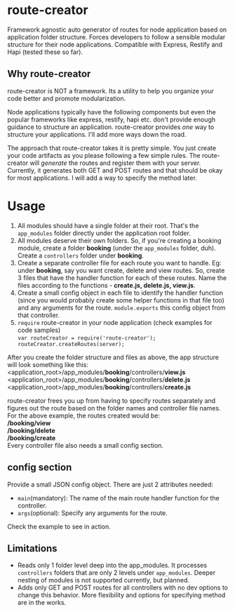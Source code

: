 # route-creator
Framework agnostic auto generator of routes for node application based on application folder structure. Forces developers to follow a sensible modular structure for their node applications. Compatible with Express, Restify and Hapi (tested these so far).

## Why route-creator
route-creator is NOT a framework. Its a utility to help you organize your code better and promote modularization.  

Node applications typically have the following components but even the popular frameworks like express, restify, hapi etc. don't provide enough guidance to structure an application. route-creator provides *one* way to structure your applications. I'll add more ways down the road.  

The approach that route-creator takes it is pretty simple. You just create your code artifacts as you please following a few simple rules. The route-creator will *generate* the routes and register them with your server. Currently, it generates both GET and POST routes and that should be okay for most applications. I will add a way to specify the method later.  
# Usage
1. All modules should have a single folder at their root. That's the `app_modules` folder directly under the application root folder.
2. All modules deserve their own folders. So, if you're creating a booking module, create a folder **booking** (under the `app_modules` folder, duh). Create a `controllers` folder under **booking**.
3. Create a separate controller file for each route you want to handle. Eg: under **booking**, say you want create, delete and view routes. So, create 3 files that have the handler function for each of these routes. Name the files according to the functions - **create.js, delete.js, view.js**.
4. Create a small config object in each file to identify the handler function (since you would probably create some helper functions in that file too) and any arguments for the route. `module.exports` this config object from that controller.
5. `require` route-creator in your node application (check examples for code samples)  
`var routeCreator = require('route-creator');
routeCreator.createRoutes(server);`  

After you create the folder structure and files as above, the app structure will look something like this:  
<application_root>/app_modules/**booking**/controllers/**view.js**  
<application_root>/app_modules/**booking**/controllers/**delete.js**    
<application_root>/app_modules/**booking**/controllers/**create.js**  

route-creator frees you up from having to specify routes separately and figures out the route based on the folder names and controller file names. For the above example, the routes created would be:  
**/booking/view  
/booking/delete  
/booking/create**  
Every controller file also needs a small config section.

## config section
Provide a small JSON config object. There are just 2 attributes needed:

- `main`(mandatory): The name of the main route handler function for the controller.
- `args`(optional): Specify any arguments for the route.

Check the example to see in action.

## Limitations
- Reads only 1 folder level deep into the app_modules. It processes `controllers` folders that are only 2 levels under `app_modules`. Deeper nesting of modules is not supported currently, but planned.
- Adds only GET and POST routes for all controllers with no dev options to change this behavior. More flexibility and options for specifying method are in the works.